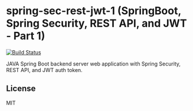 # spring-sec-rest-jwt-1 (SpringBoot, Spring Security, REST API, and JWT - Part 1)


[![Build Status](https://travis-ci.org/dantullis/spring-sec-rest-jwt-1.svg?branch=master)](https://travis-ci.org/dantullis/spring-sec-rest-jwt-1)

JAVA Spring Boot backend server web application with Spring Security, REST API, and JWT auth token.


License
----

MIT